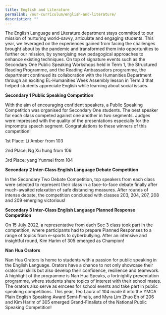 ```yaml
---
title: English and Literature
permalink: /our-curriculum/english-and-literature/
description: ""
---
```



The English Language and Literature department stays committed to our mission of nurturing world-savvy, articulate and engaging students. This year, we leveraged on the experiences gained from facing the challenges brought about by the pandemic and transformed them into opportunities to further our mission, by synergising new pedagogical approaches to enhance existing techniques. On top of signature events such as the Secondary One Public Speaking Workshops held in Term 1, the Structured Reading Programme, and the Reading Ambassadors programme, the department continued its collaboration with the Humanities Department through an exciting EL-Humanities Week Assembly lesson in Term 3 that helped students appreciate English while learning about social issues. 

  

**Secondary 1 Public Speaking Competition**

  

With the aim of encouraging confident speakers, a Public Speaking Competition was organised for Secondary One students. The best speaker for each class competed against one another in two segments. Judges were impressed with the quality of the presentations especially for the impromptu speech segment. Congratulations to these winners of this competition!

1st Place: Li Amber from 103

2nd Place: Ng Xu hung from 106

3rd Place: yang Yunmei from 104

**Secondary 2 Inter-Class English Language Debate Competition**

In the Secondary Two Debate Competition, top speakers from each class were selected to represent their class in a face-to-face debate finally after much-awaited relaxation of safe distancing measures. After rounds of intense debate, the competition concluded with classes 203, 204, 207, 208 and 209 emerging victorious!

**Secondary 3 Inter-Class English Language Planned Response Competition**

On 15 July 2022, a representative from each Sec 3 class took part in the competition, where participants had to prepare Planned Responses to a range of topics from e-sports to cyberbullying. After an intensive and insightful round, Kim Harim of 305 emerged as Champion!

**Nan Hua Orators** 

Nan Hua Orators is home to students with a passion for public speaking in the English Language. Orators have a chance to not only showcase their oratorical skills but also develop their confidence, resilience and teamwork. A highlight of the programme is Nan Hua Speaks, a fortnightly presentation programme, where students share topics of interest with their school mates. The orators also serve as emcees for school events and take part in public speaking competitions. This year, Teo Laura of 104 made it into the YMCA Plain English Speaking Award Semi-Finals, and Myra Lim Zhuo En of 206 and Kim Harim of 305 emerged Grand-Finalists of the National Public Speaking Competition!
